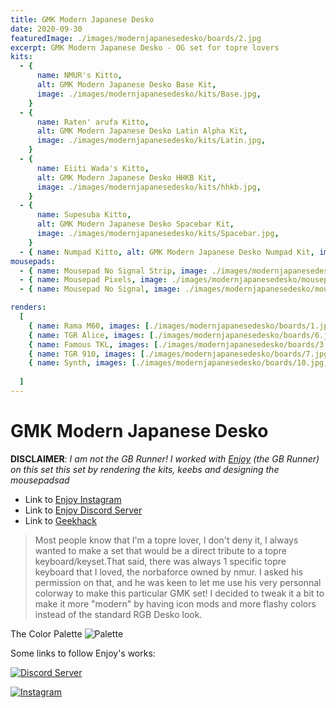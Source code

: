 ```yaml
---
title: GMK Modern Japanese Desko
date: 2020-09-30
featuredImage: ./images/modernjapanesedesko/boards/2.jpg
excerpt: GMK Modern Japanese Desko - OG set for topre lovers
kits:
  - {
      name: NMUR's Kitto,
      alt: GMK Modern Japanese Desko Base Kit,
      image: ./images/modernjapanesedesko/kits/Base.jpg,
    }
  - {
      name: Raten' arufa Kitto,
      alt: GMK Modern Japanese Desko Latin Alpha Kit,
      image: ./images/modernjapanesedesko/kits/Latin.jpg,
    }
  - {
      name: Eiiti Wada's Kitto,
      alt: GMK Modern Japanese Desko HHKB Kit,
      image: ./images/modernjapanesedesko/kits/hhkb.jpg,
    }
  - {
      name: Supesuba Kitto,
      alt: GMK Modern Japanese Desko Spacebar Kit,
      image: ./images/modernjapanesedesko/kits/Spacebar.jpg,
    }
  - { name: Numpad Kitto, alt: GMK Modern Japanese Desko Numpad Kit, image: ./images/modernjapanesedesko/kits/Numpad.jpg }
mousepads:
  - { name: Mousepad No Signal Strip, image: ./images/modernjapanesedesko/mousepads/40.jpg }
  - { name: Mousepad Pixels, image: ./images/modernjapanesedesko/mousepads/44.jpg }
  - { name: Mousepad No Signal, image: ./images/modernjapanesedesko/mousepads/39.jpg }

renders:
  [
    { name: Rama M60, images: [./images/modernjapanesedesko/boards/1.jpg, ./images/modernjapanesedesko/boards/5.jpg, ./images/modernjapanesedesko/boards/4.jpg, ./images/modernjapanesedesko/boards/2.jpg  ] },
    { name: TGR Alice, images: [./images/modernjapanesedesko/boards/6.jpg] },
    { name: Famous TKL, images: [./images/modernjapanesedesko/boards/3.jpg] },
    { name: TGR 910, images: [./images/modernjapanesedesko/boards/7.jpg] },
    { name: Synth, images: [./images/modernjapanesedesko/boards/10.jpg, ./images/modernjapanesedesko/boards/11.jpg, ./images/modernjapanesedesko/boards/12.jpg ] }
    
  ]
---
```


# GMK Modern Japanese Desko

**DISCLAIMER**: *I am not the GB Runner! I worked with [Enjoy](https://www.instagram.com/enjoymyinsec/) (the GB Runner) on this set this set by rendering the kits, keebs and designing the mousepadsad*

- Link to [Enjoy Instagram](https://www.instagram.com/enjoymyinsec/)
- Link to [Enjoy Discord Server](https://discord.com/invite/4MC7Egw)
- Link to [Geekhack](https://geekhack.org/index.php?topic=108830.0)


>Most people know that I'm a topre lover, I don't deny it, I always wanted to make a set that would be a direct tribute to a topre keyboard/keyset.That said, there was always 1 specific topre keyboard that I loved, the norbaforce owned by nmur. I asked his permission on that, and he was keen to let me use his very personnal colorway to make this particular GMK set! I decided to tweak it a bit to make it more "modern" by having icon mods and more flashy colors instead of the standard RGB Desko look.

The Color Palette
![Palette](https://i.imgur.com/ebETnks.jpg)

Some links to follow Enjoy's works:

[![Discord Server](https://i.postimg.cc/NfP8RNvT/discord-banner.png)](https://discord.com/invite/4MC7Egw)

[![Instagram](https://i.postimg.cc/8cZRK4F2/instagram-banner.jpg)](https://www.instagram.com/enjoymyinsec/)